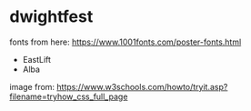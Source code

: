 # dwightfest

fonts from here: https://www.1001fonts.com/poster-fonts.html

- EastLift
- Alba
 
image from: https://www.w3schools.com/howto/tryit.asp?filename=tryhow_css_full_page

